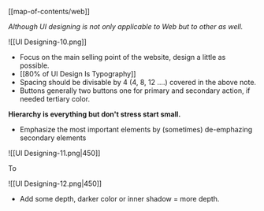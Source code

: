 [[map-of-contents/web]]

_Although UI designing is not only applicable to Web but to other as well._


![[UI Designing-10.png]]

- Focus on the main selling point of the website, design a little as possible.
- [[80% of UI Design Is Typography]]
- Spacing should be divisable by 4 (4, 8, 12 ....) covered in the above note.
- Buttons generally two buttons one for primary and secondary action, if needed tertiary color.

**Hierarchy is everything but don't stress start small.**

- Emphasize the most important elements by (sometimes) de-emphazing secondary elements

![[UI Designing-11.png|450]]

To

![[UI Designing-12.png|450]]

- Add some depth, darker color or inner shadow = more depth.